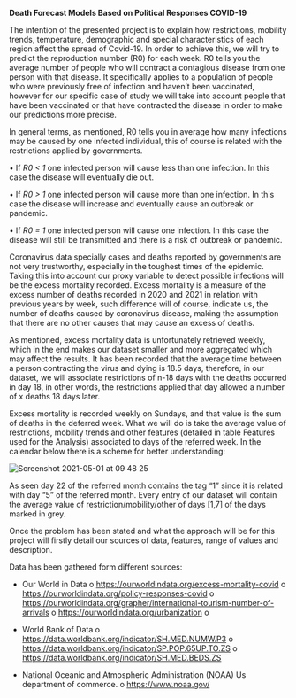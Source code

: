 **Death Forecast Models Based on Political Responses COVID-19**

The intention of the presented project is to explain how restrictions, mobility trends, temperature, demographic and special characteristics of each region affect the spread of Covid-19. In order to achieve this, we will try to predict the reproduction number (R0) for each week. R0 tells you the average number of people who will contract a contagious disease from one person with that disease. It specifically applies to a population of people who were previously free of infection and haven’t been vaccinated, however for our specific case of study we will take into account people that have been vaccinated or that have contracted the disease in order to make our predictions more precise.

In general terms, as mentioned, R0 tells you in average how many infections may be caused by one infected individual, this of course is related with the restrictions applied by governments. 

•	If *R0 < 1* one infected person will cause less than one infection. In this case the disease will eventually die out.

•	If *R0 > 1* one infected person will cause more than one infection. In this case the disease will increase and eventually cause an outbreak or pandemic.

•	If *R0 = 1* one infected person will cause one infection. In this case the disease will still be transmitted and there is a risk of outbreak or pandemic.

Coronavirus data specially cases and deaths reported by governments are not very trustworthy, especially in the toughest times of the epidemic. Taking this into account our proxy variable to detect possible infections will be the excess mortality recorded. Excess mortality is a measure of the excess number of deaths recorded in 2020 and 2021 in relation with previous years by week, such difference will of course, indicate us, the number of deaths caused by coronavirus disease, making the assumption that there are no other causes that may cause an excess of deaths.

As mentioned, excess mortality data is unfortunately retrieved weekly, which in the end makes our dataset smaller and more aggregated which may affect the results. It has been recorded that the average time between a person contracting the virus and dying is 18.5 days, therefore, in our dataset, we will associate restrictions of n-18 days with the deaths occurred in day 18, in other words, the restrictions applied that day allowed a number of x deaths 18 days later. 

Excess mortality is recorded weekly on Sundays, and that value is the sum of deaths in the deferred week. What we will do is take the average value of restrictions, mobility trends and other features (detailed in table Features used for the Analysis) associated to days of the referred week. In the calendar below there is a scheme for better understanding:

![Screenshot 2021-05-01 at 09 48 25](https://user-images.githubusercontent.com/71489078/116775255-61d81480-aa62-11eb-87b6-b3d4636b8724.png)

As seen day 22 of the referred month contains the tag “1” since it is related with day “5” of the referred month. Every entry of our dataset will contain the average value of restriction/mobility/other of days [1,7] of the days marked in grey.

Once the problem has been stated and what the approach will be for this project will firstly detail our sources of data, features, range of values and description.

Data has been gathered form different sources:
-	Our World in Data
o	https://ourworldindata.org/excess-mortality-covid
o	https://ourworldindata.org/policy-responses-covid
o	https://ourworldindata.org/grapher/international-tourism-number-of-arrivals
o	https://ourworldindata.org/urbanization
o	
-	World Bank of Data
o	https://data.worldbank.org/indicator/SH.MED.NUMW.P3
o	https://data.worldbank.org/indicator/SP.POP.65UP.TO.ZS
o	https://data.worldbank.org/indicator/SH.MED.BEDS.ZS

-	National Oceanic and Atmospheric Administration (NOAA) Us department of commerce. 
o	https://www.noaa.gov/
